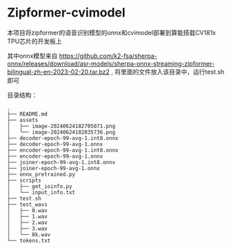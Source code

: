 # Zipformer-cvimodel

本项目将zipformer的语音识别模型的onnx和cvimodel部署到算能搭载CV181x TPU芯片的开发板上 

其中onnx模型来自 https://github.com/k2-fsa/sherpa-onnx/releases/download/asr-models/sherpa-onnx-streaming-zipformer-bilingual-zh-en-2023-02-20.tar.bz2 , 将里面的文件放入该目录中，运行test.sh即可



目录结构：

```
.
├── README.md
├── assets
│   ├── image-20240624182705071.png
│   └── image-20240624182835736.png
├── decoder-epoch-99-avg-1.int8.onnx
├── decoder-epoch-99-avg-1.onnx
├── encoder-epoch-99-avg-1.int8.onnx
├── encoder-epoch-99-avg-1.onnx
├── joiner-epoch-99-avg-1.int8.onnx
├── joiner-epoch-99-avg-1.onnx
├── onnx_pretrained.py
├── scripts
│   ├── get_ioinfo.py
│   └── input_info.txt
├── test.sh
├── test_wavs
│   ├── 0.wav
│   ├── 1.wav
│   ├── 2.wav
│   ├── 3.wav
│   └── 8k.wav
└── tokens.txt
```

